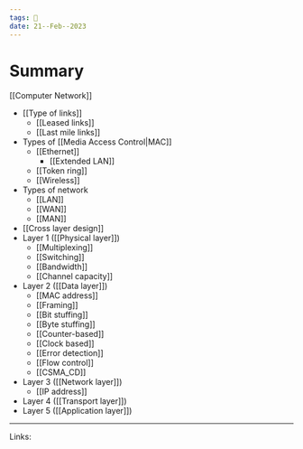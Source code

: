 ```yaml
---
tags: 🌱
date: 21--Feb--2023
---
```


# Summary

[[Computer Network]]
- [[Type of links]]
    - [[Leased links]]
    - [[Last mile links]]
- Types of [[Media Access Control|MAC]]
    - [[Ethernet]]
        - [[Extended LAN]]
    - [[Token ring]]
    - [[Wireless]]
- Types of network
    - [[LAN]]
    - [[WAN]]
    - [[MAN]]
- [[Cross layer design]]
- Layer 1 ([[Physical layer]])
    - [[Multiplexing]]
    - [[Switching]]
    - [[Bandwidth]]
    - [[Channel capacity]]
- Layer 2 ([[Data layer]])
    - [[MAC address]]
    - [[Framing]]
    - [[Bit stuffing]]
    - [[Byte stuffing]]
    - [[Counter-based]]
    - [[Clock based]]
    - [[Error detection]]
    - [[Flow control]]
    - [[CSMA_CD]]
- Layer 3 ([[Network layer]])
    - [[IP address]]
- Layer 4 ([[Transport layer]])
- Layer 5 ([[Application layer]])
---
Links: 